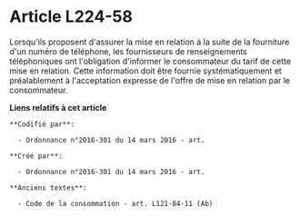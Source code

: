 # Article L224-58

Lorsqu'ils proposent d'assurer la mise en relation à la suite de la fourniture d'un numéro de téléphone, les fournisseurs de
renseignements téléphoniques ont l'obligation d'informer le consommateur du tarif de cette mise en relation. Cette
information doit être fournie systématiquement et préalablement à l'acceptation expresse de l'offre de mise en relation par
le consommateur.

**Liens relatifs à cet article**

	**Codifié par**:

	  - Ordonnance n°2016-301 du 14 mars 2016 - art.

	**Créé par**:

	  - Ordonnance n°2016-301 du 14 mars 2016 - art.

	**Anciens textes**:

	  - Code de la consommation - art. L121-84-11 (Ab)
